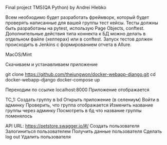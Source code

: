 Final project TMS(QA Python) by Andrei Hlebko

Всем необходимо будет разработать фреймворк, который будет проверять написанные для вашей группы тест кейсы. Тесты должны быть разработаны на pytest, использую Page Objects, conftest. Дополнительные действия типа коннекта к БД можно делать в отдельном файле (хелперах) или в conftest. Запуск тестов должен происходить в Jenkins с формированием отчета в Allure.

MacOS/Mint

Скачиваем и устанавливаем приложение

git clone https://github.com/thejungwon/docker-webapp-django.git
cd docker-webapp-django
docker-compose up

Переходим по ссылке localhost:8000
Приложение отображается

TC_1:
Создать группу в bd 
Открыть приложение (в селениум)
Войти в админку
Проверить, что группа отображается
Изменить название группы через админку
Посмотреть в бд что название группы поменялось



API
URL: https://petstore.swagger.io/#/
Создать пользователя
Залогиниться пользователем
Получить данные пользователя
Сделать log out
Удалить пользователя
